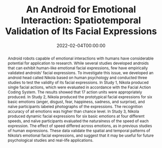 ---
title: "An Android for Emotional Interaction: Spatiotemporal Validation of Its Facial Expressions"

authors: 
    - Wataru Sato
    - admin
    - Dongsheng Yang
    - Shin'ya Nishida
    - Carlos Ishi
    - Takashi Minato
date: "2022-02-04T00:00:00"
doi: "10.3389/fpsyg.2021.800657"

# Schedule page publish date (NOT publication's date).
publishDate: "2022-02-04T00:00:00Z"


# Publication type.
# Legend: 0 = Uncategorized; 1 = Conference paper; 2 = Journal article;
# 3 = Preprint / Working Paper; 4 = Report; 5 = Book; 6 = Book section;
# 7 = Thesis; 8 = Patent
publication_types: ["2"]

# Publication name and optional abbreviated version.
publication: "*Frontiers in Psychology*."
publication_short: "*Front. Psychol.*"

# Abstract and optional shortened version.
abstract: "Android robots capable of emotional interactions with humans have considerable
potential for application to research. While several studies developed androids that can
exhibit human-like emotional facial expressions, few have empirically validated androids’
facial expressions. To investigate this issue, we developed an android head called
Nikola based on human psychology and conducted three studies to test the validity
of its facial expressions. In Study 1, Nikola produced single facial actions, which were
evaluated in accordance with the Facial Action Coding System. The results showed
that 17 action units were appropriately produced. In Study 2, Nikola produced the
prototypical facial expressions for six basic emotions (anger, disgust, fear, happiness,
sadness, and surprise), and naïve participants labeled photographs of the expressions.
The recognition accuracy of all emotions was higher than chance level. In Study 3, Nikola
produced dynamic facial expressions for six basic emotions at four different speeds,
and naïve participants evaluated the naturalness of the speed of each expression. The
effect of speed differed across emotions, as in previous studies of human expressions.
These data validate the spatial and temporal patterns of Nikola’s emotional facial
expressions, and suggest that it may be useful for future psychological studies and
real-life applications."

# Summary. An optional shortened abstract.
#summary: 

url_pdf: https://www.frontiersin.org/articles/10.3389/fpsyg.2021.800657/full
url_code: ''
url_dataset: ''
url_poster: ''
url_project: ''
url_slides: ''
url_source: ''
url_video: ''

# Featured image
# To use, add an image named `featured.jpg/png` to your page's folder. 
image:
#  caption: 'Image credit: [**Unsplash**](https://unsplash.com/photos/jdD8gXaTZsc)'
  focal_point: ""
  preview_only: false


# Associated Projects (optional).
#   Associate this publication with one or more of your projects.
#   Simply enter your project's folder or file name without extension.
#   E.g. `internal-project` references `content/project/internal-project/index.md`.
#   Otherwise, set `projects: []`.
projects: []

# Slides (optional).
#   Associate this publication with Markdown slides.
#   Simply enter your slide deck's filename without extension.
#   E.g. `slides: "example"` references `content/slides/example/index.md`.
#   Otherwise, set `slides: ""`.
slides: example

---